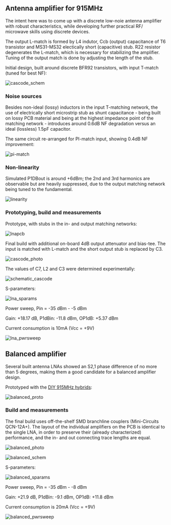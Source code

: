 ## Antenna amplifier for 915MHz

The intent here was to come up with a discrete low-noie antenna amplifier with robust characteristics, while developing further practical RF/ microwave skills using discrete devices.

The output L-match is formed by L4 indutor, Ccb (output) capacitance of T6 transistor and MS31-MS32 electically short (capacitive) stub. R22 resistor degenerates the L-match, which is necessary for stabilizing the amplifier. Tuning of the output match is done by adjusting the length of the stub.

Initial design, built around discrete BFR92 transistors, with input T-match (tuned for best NF):

![cascode_schem](cascode_schem.png)

### Noise sources

Besides non-ideal (lossy) inductors in the input T-matching network, the use of electrically short microstrip stub as shunt capacitance - being built on lossy PCB material and being at the highest impedance point of the matching network - introduces around 0.6dB NF degradation versus an ideal (lossless) 1.5pF capacitor.

The same circuit re-arranged for PI-match input, showing 0.4dB NF improvement:

![pi-match](pi-match.png)  

### Non-linearity

Simulated P1DBout is around +6dBm; the 2nd and 3rd harmonics are observable but are heavily suppressed, due to the output matching network being tuned to the fundamental.

![linearity](hb2.png)  

### Prototyping, build and measurements

Prototype, with stubs in the in- and output matching networks:

![lnapcb](lnapcb.jpg)

Final build with additional on-board 4dB output attenuator and bias-tee. The input is matched with L-match and the short output stub is replaced by C3.

![cascode_photo](cascode_photo.jpg)

The values of C7, L2 and C3 were determined experimentally:

![schematic_cascode](schematic_cascode.png)

S-parameters:

![lna_sparams](lna_sparams.png)

Power sweep, Pin = -35 dBm - -5 dBm

Gain: +18.17 dB, P1dBin: -11.8 dBm, OP1dB: +5.37 dBm

Current consumption is 10mA (Vcc = +9V)

![lna_pwrsweep](lna_pwrsweep.png)



## Balanced amplifier

Several built antenna LNAs showed an S2,1 phase difference of no more than 5 degrees, making them a good candidate for a balanced amplifier design.

Prototyped with the [DIY 915MHz hybrids](https://github.com/szoftveres/RF_Microwave/tree/main/Microstrip/Hybrid):

![balanced_proto](balanced_proto.jpg)

### Build and measurements

The final build uses off-the-shelf SMD branchline couplers (Mini-Circuits QCN-12A+). The layout of the individual amplifiers on the PCB is identical to the single LNA, in order to preserve their (already characterized) performance, and the in- and out connecting trace lengths are equal.

![balanced_photo](balanced_photo.jpg)

![balanced_schem](balanced_schem.png)

S-parameters:

![balanced_sparams](balanced_sparams.png)

Power sweep, Pin = -35 dBm - -8 dBm

Gain: +21.9 dB, P1dBin: -9.1 dBm, OP1dB: +11.8 dBm

Current consumption is 20mA (Vcc = +9V)

![balanced_pwrsweep](balanced_pwrsweep.png)


